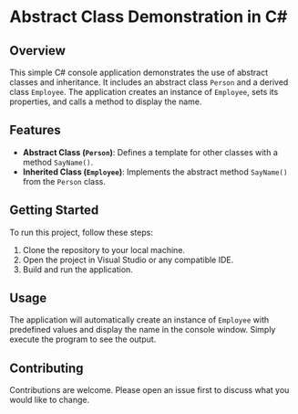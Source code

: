 # Abstract Class Demonstration in C#

## Overview
This simple C# console application demonstrates the use of abstract classes and inheritance. It includes an abstract class `Person` and a derived class `Employee`. The application creates an instance of `Employee`, sets its properties, and calls a method to display the name.

## Features
- **Abstract Class (`Person`)**: Defines a template for other classes with a method `SayName()`.
- **Inherited Class (`Employee`)**: Implements the abstract method `SayName()` from the `Person` class.

## Getting Started
To run this project, follow these steps:
1. Clone the repository to your local machine.
2. Open the project in Visual Studio or any compatible IDE.
3. Build and run the application.

## Usage
The application will automatically create an instance of `Employee` with predefined values and display the name in the console window. Simply execute the program to see the output.

## Contributing
Contributions are welcome. Please open an issue first to discuss what you would like to change.
